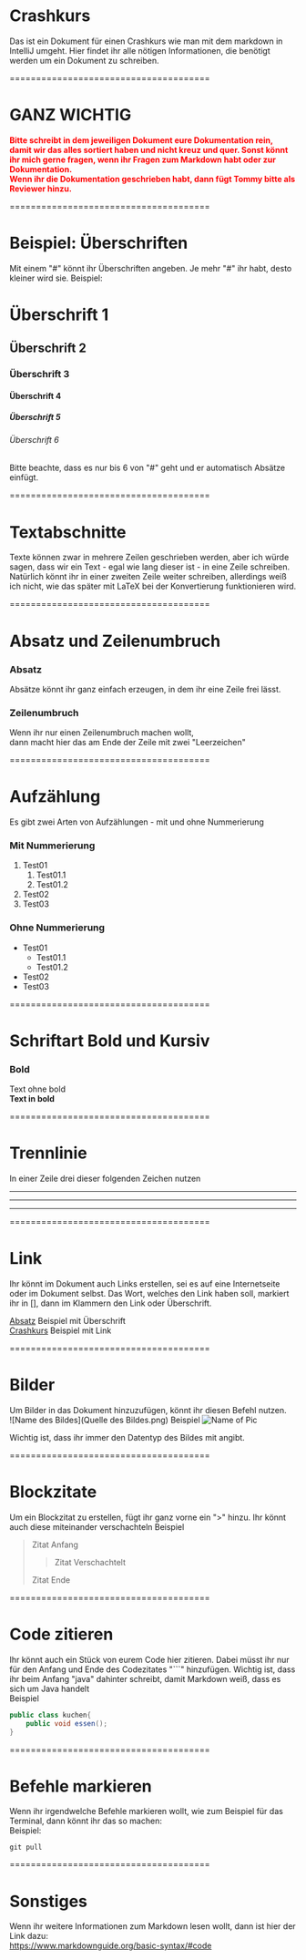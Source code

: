 # Crashkurs
Das ist ein Dokument für einen Crashkurs wie man mit dem markdown in IntelliJ umgeht. Hier findet ihr alle nötigen Informationen, die benötigt werden um ein Dokument zu schreiben. 

======================================

# GANZ WICHTIG
**<span style="color:red">
Bitte schreibt in dem jeweiligen Dokument eure Dokumentation rein, damit wir das alles sortiert haben und nicht kreuz und quer.
Sonst könnt ihr mich gerne fragen, wenn ihr Fragen zum Markdown habt oder zur Dokumentation.  
Wenn ihr die Dokumentation geschrieben habt, dann fügt Tommy bitte als Reviewer hinzu.
</span>**

======================================

# Beispiel: Überschriften
Mit einem "#" könnt ihr Überschriften angeben. Je mehr "#" ihr habt, desto kleiner wird sie.
Beispiel: 

# Überschrift 1
## Überschrift 2
### Überschrift 3
#### Überschrift 4
##### Überschrift 5
###### Überschrift 6

Bitte beachte, dass es nur bis 6 von "#" geht und er automatisch Absätze einfügt.

======================================

# Textabschnitte
Texte können zwar in mehrere Zeilen geschrieben werden, aber ich würde sagen, dass wir ein Text - egal wie lang dieser ist - in eine Zeile schreiben.
Natürlich könnt ihr in einer zweiten Zeile weiter schreiben, allerdings weiß ich nicht, wie das später mit LaTeX bei der Konvertierung funktionieren wird.

======================================

# Absatz und Zeilenumbruch
### Absatz
Absätze könnt ihr ganz einfach erzeugen, in dem ihr eine Zeile frei lässt.

### Zeilenumbruch
Wenn ihr nur einen Zeilenumbruch machen wollt,  
dann macht hier das am Ende der Zeile mit zwei "Leerzeichen"

======================================

# Aufzählung
Es gibt zwei Arten von Aufzählungen - mit und ohne Nummerierung

### Mit Nummerierung
1. Test01
   1. Test01.1
   2. Test01.2
2. Test02
3. Test03

### Ohne Nummerierung
- Test01
  - Test01.1
  - Test01.2
- Test02
- Test03

======================================

# Schriftart Bold und Kursiv
### Bold
Text ohne bold  
**Text in bold**

======================================

# Trennlinie
In einer Zeile drei dieser folgenden Zeichen nutzen

---

***

___

======================================

# Link
Ihr könnt im Dokument auch Links erstellen, sei es auf eine Internetseite oder im Dokument selbst.
Das Wort, welches den Link haben soll, markiert ihr in [], dann im Klammern den Link oder Überschrift.

[Absatz](#Absatz) Beispiel mit Überschrift  
[Crashkurs](https://www.markdownguide.org/basic-syntax/#overview) Beispiel mit Link

======================================

# Bilder
Um Bilder in das Dokument hinzuzufügen, könnt ihr diesen Befehl nutzen.  
![Name des Bildes](Quelle des Bildes.png)
Beispiel
![Name of Pic](../src/main/java/de/uol/swp/client/main/diagrams/AccountOptionsDiagram.png)

Wichtig ist, dass ihr immer den Datentyp des Bildes mit angibt.

======================================

# Blockzitate
Um ein Blockzitat zu erstellen, fügt ihr ganz vorne ein ">" hinzu. Ihr könnt auch diese miteinander verschachteln
Beispiel  
> Zitat Anfang
> 
>> Zitat Verschachtelt
> 
> Zitat Ende

======================================

# Code zitieren
Ihr könnt auch ein Stück von eurem Code hier zitieren.
Dabei müsst ihr nur für den Anfang und Ende des Codezitates "```" hinzufügen.
Wichtig ist, dass ihr beim Anfang "java" dahinter schreibt, damit Markdown weiß,
dass es sich um Java handelt  
Beispiel

```java
public class kuchen{
    public void essen();
}
``` 

======================================

# Befehle markieren
Wenn ihr irgendwelche Befehle markieren wollt, wie zum Beispiel für das Terminal, dann könnt ihr das so machen:  
Beispiel:  

`git pull`

======================================

# Sonstiges
Wenn ihr weitere Informationen zum Markdown lesen wollt, dann ist hier der Link dazu:  
https://www.markdownguide.org/basic-syntax/#code

